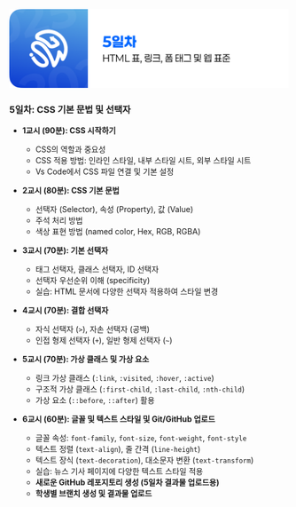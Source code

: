 <img src="./header.png" />

### 5일차: CSS 기본 문법 및 선택자

- **1교시 (90분): CSS 시작하기**

  - CSS의 역할과 중요성
  - CSS 적용 방법: 인라인 스타일, 내부 스타일 시트, 외부 스타일 시트
  - Vs Code에서 CSS 파일 연결 및 기본 설정

- **2교시 (80분): CSS 기본 문법**

  - 선택자 (Selector), 속성 (Property), 값 (Value)
  - 주석 처리 방법
  - 색상 표현 방법 (named color, Hex, RGB, RGBA)

- **3교시 (70분): 기본 선택자**

  - 태그 선택자, 클래스 선택자, ID 선택자
  - 선택자 우선순위 이해 (specificity)
  - 실습: HTML 문서에 다양한 선택자 적용하여 스타일 변경

- **4교시 (70분): 결합 선택자**

  - 자식 선택자 (`>`), 자손 선택자 (공백)
  - 인접 형제 선택자 (`+`), 일반 형제 선택자 (`~`)

- **5교시 (70분): 가상 클래스 및 가상 요소**

  - 링크 가상 클래스 (`:link`, `:visited`, `:hover`, `:active`)
  - 구조적 가상 클래스 (`:first-child`, `:last-child`, `:nth-child`)
  - 가상 요소 (`::before`, `::after`) 활용

- **6교시 (60분): 글꼴 및 텍스트 스타일 및 Git/GitHub 업로드**
  - 글꼴 속성: `font-family`, `font-size`, `font-weight`, `font-style`
  - 텍스트 정렬 (`text-align`), 줄 간격 (`line-height`)
  - 텍스트 장식 (`text-decoration`), 대소문자 변환 (`text-transform`)
  - 실습: 뉴스 기사 페이지에 다양한 텍스트 스타일 적용
  - **새로운 GitHub 레포지토리 생성 (5일차 결과물 업로드용)**
  - **학생별 브랜치 생성 및 결과물 업로드**
